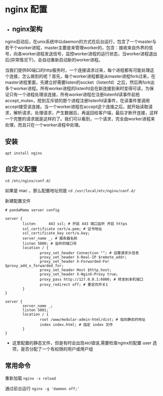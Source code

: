 # nginx 配置

*  ## nginx架构

nginx启动后，在unix系统中以daemon的方式在后台运行，包含了一个master与若干个worker进程，master主要是来管理worker的，包含：接收来自外界的信号，向各worker进程发送信号，监控worker进程的运行状态，当worker进程退出后(异常情况下)，会自动重新启动新的worker进程。

当我们提供80端口的http服务时，一个连接请求过来，每个进程都有可能处理这个连接，怎么做到的呢？首先，每个worker进程都是从master进程fork过来，在master进程里面，先建立好需要listen的socket（listenfd）之后，然后再fork出多个worker进程。所有worker进程的listenfd会在新连接到来时变得可读，为保证只有一个进程处理该连接，所有worker进程在注册listenfd读事件前抢accept_mutex，抢到互斥锁的那个进程注册listenfd读事件，在读事件里调用accept接受该连接。当一个worker进程在accept这个连接之后，就开始读取请求，解析请求，处理请求，产生数据后，再返回给客户端，最后才断开连接，这样一个完整的请求就是这样的了。我们可以看到，一个请求，完全由worker进程来处理，而且只在一个worker进程中处理。

## 安装 

` apt install nginx `


## 自定义配置

` cd /etc/nginx/conf.d/ `

如果是 mac ，那么配置地址则是 ` cd /usr/local/etc/nginx/conf.d/ `

新建配置文件

```
# pandaMama server config

server {
        listen      443 ssl; # 开启 443 端口监听 开启 https
        ssl_certificate cert/a.pem; # 证书地址
        ssl_certificate_key cert/a.key; 
        server_name _; # 服务器名称
        listen 5000; # 监听的端口号
        location / {
                proxy_set_header Connection ""; # 设置请求头信息
                proxy_set_header X-Real-IP $remote_addr;
                proxy_set_header X-Forwarded-For $proxy_add_x_forwarded_for;
                proxy_set_header Host $http_host;
                proxy_set_header X-NginX-Proxy true;
                proxy_pass http://127.0.0.1:6000; # 转发到本机端口
                proxy_redirect off; # 重定向开关1
        }
}

```



```
server {
        server_name _;
        listen 5001;
        location / {
                root /www/modular-admin-html/dist; # 指向静态的地址
                index index.html; # 指定 index 文件
        }
}

```
* 这里配置的静态文件，但是有时会出现`403`错误,需要检查nginx的配置 user 选项，是否分配了一个有权限的用户或用户组

## 常用命令

重新加载 `nginx -s reload`

通过前台运行 `nginx -g 'daemon off;'`